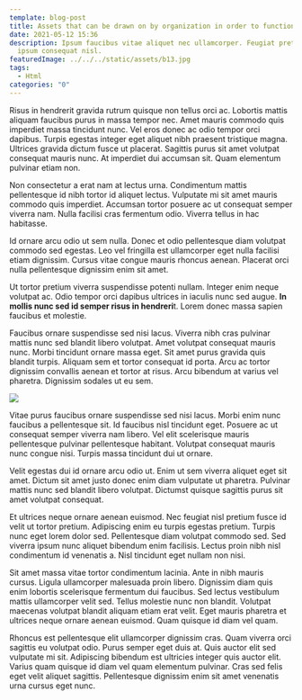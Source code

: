 ```yaml
---
template: blog-post
title: Assets that can be drawn on by organization in order to function effectively
date: 2021-05-12 15:36
description: Ipsum faucibus vitae aliquet nec ullamcorper. Feugiat pretium nibh
  ipsum consequat nisl.
featuredImage: ../../../static/assets/b13.jpg
tags:
  - Html
categories: "0"
---
```


Risus in hendrerit gravida rutrum quisque non tellus orci ac. Lobortis mattis aliquam faucibus purus in massa tempor nec. Amet mauris commodo quis imperdiet massa tincidunt nunc. Vel eros donec ac odio tempor orci dapibus. Turpis egestas integer eget aliquet nibh praesent tristique magna. Ultrices gravida dictum fusce ut placerat. Sagittis purus sit amet volutpat consequat mauris nunc. At imperdiet dui accumsan sit. Quam elementum pulvinar etiam non.

Non consectetur a erat nam at lectus urna. Condimentum mattis pellentesque id nibh tortor id aliquet lectus. Vulputate mi sit amet mauris commodo quis imperdiet. Accumsan tortor posuere ac ut consequat semper viverra nam. Nulla facilisi cras fermentum odio. Viverra tellus in hac habitasse.

Id ornare arcu odio ut sem nulla. Donec et odio pellentesque diam volutpat commodo sed egestas. Leo vel fringilla est ullamcorper eget nulla facilisi etiam dignissim. Cursus vitae congue mauris rhoncus aenean. Placerat orci nulla pellentesque dignissim enim sit amet.

Ut tortor pretium viverra suspendisse potenti nullam. Integer enim neque volutpat ac. Odio tempor orci dapibus ultrices in iaculis nunc sed augue. **In mollis nunc sed id semper risus in hendreri**t. Lorem donec massa sapien faucibus et molestie.

Faucibus ornare suspendisse sed nisi lacus. Viverra nibh cras pulvinar mattis nunc sed blandit libero volutpat. Amet volutpat consequat mauris nunc. Morbi tincidunt ornare massa eget. Sit amet purus gravida quis blandit turpis. Aliquam sem et tortor consequat id porta. Arcu ac tortor dignissim convallis aenean et tortor at risus. Arcu bibendum at varius vel pharetra. Dignissim sodales ut eu sem.

![](../../../static/assets/desk-1.jpg)

Vitae purus faucibus ornare suspendisse sed nisi lacus. Morbi enim nunc faucibus a pellentesque sit. Id faucibus nisl tincidunt eget. Posuere ac ut consequat semper viverra nam libero. Vel elit scelerisque mauris pellentesque pulvinar pellentesque habitant. Volutpat consequat mauris nunc congue nisi. Turpis massa tincidunt dui ut ornare.

Velit egestas dui id ornare arcu odio ut. Enim ut sem viverra aliquet eget sit amet. Dictum sit amet justo donec enim diam vulputate ut pharetra. Pulvinar mattis nunc sed blandit libero volutpat. Dictumst quisque sagittis purus sit amet volutpat consequat.

Et ultrices neque ornare aenean euismod. Nec feugiat nisl pretium fusce id velit ut tortor pretium. Adipiscing enim eu turpis egestas pretium. Turpis nunc eget lorem dolor sed. Pellentesque diam volutpat commodo sed. Sed viverra ipsum nunc aliquet bibendum enim facilisis. Lectus proin nibh nisl condimentum id venenatis a. Nisl tincidunt eget nullam non nisi.

Sit amet massa vitae tortor condimentum lacinia. Ante in nibh mauris cursus. Ligula ullamcorper malesuada proin libero. Dignissim diam quis enim lobortis scelerisque fermentum dui faucibus. Sed lectus vestibulum mattis ullamcorper velit sed. Tellus molestie nunc non blandit. Volutpat maecenas volutpat blandit aliquam etiam erat velit. Eget mauris pharetra et ultrices neque ornare aenean euismod. Quam quisque id diam vel quam.

Rhoncus est pellentesque elit ullamcorper dignissim cras. Quam viverra orci sagittis eu volutpat odio. Purus semper eget duis at. Quis auctor elit sed vulputate mi sit. Adipiscing bibendum est ultricies integer quis auctor elit. Varius quam quisque id diam vel quam elementum pulvinar. Cras sed felis eget velit aliquet sagittis. Pellentesque dignissim enim sit amet venenatis urna cursus eget nunc.
